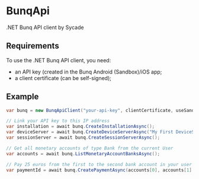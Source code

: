 # BunqApi
.NET Bunq API client by Sycade

## Requirements
To use the .NET Bunq API client, you need:
- an API key (created in the Bunq Android (Sandbox)/iOS app;
- a client certificate (can be self-signed);

## Example

```csharp
var bunq = new BunqApiClient("your-api-key", clientCertificate, useSandbox);

// Link your API key to this IP address
var installation = await bunq.CreateInstallationAsync();
var deviceServer = await bunq.CreateDeviceServerAsync("My First DeviceServer");
var sessionServer = await bunq.CreateSessionServerAsync();

// Get all monetary accounts of type Bank from the current User
var accounts = await bunq.ListMonetaryAccountBanksAsync();

// Pay 25 euros from the first to the second bank account in your user account
var paymentId = await bunq.CreatePaymentAsync(accounts[0], accounts[1].Aliases[0], new Amount(Currency.EUR, 25m), "My First Payment");
```
